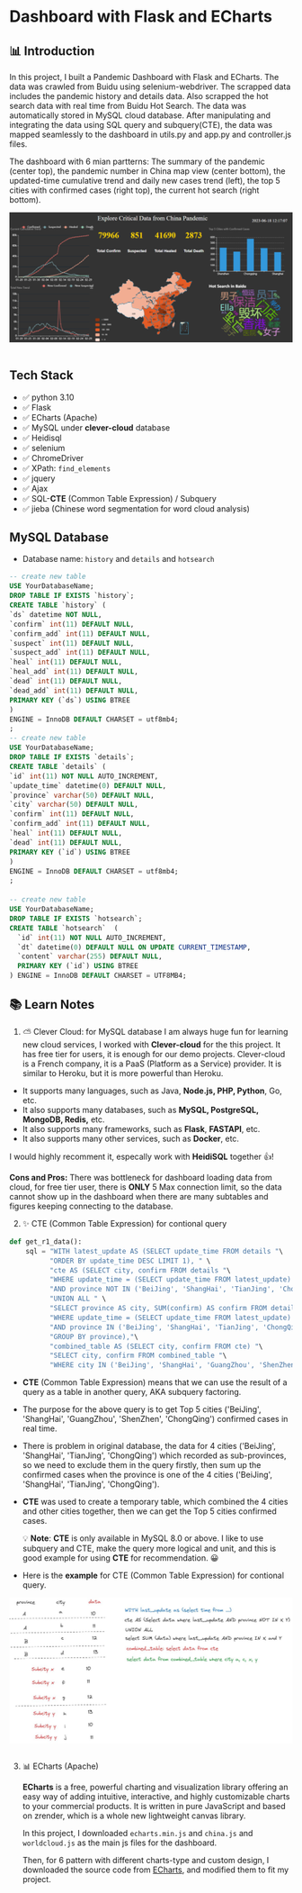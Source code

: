 # Dashboard with Flask and ECharts

## 📊 Introduction

In this project, I built a Pandemic Dashboard with Flask and ECharts. The data was crawled from Buidu using selenium-webdriver. The scrapped data includes the pandemic history and details data. Also scrapped the hot search data with real time from Buidu Hot Search. The data was automatically stored in MySQL cloud database. After manipulating and integrating the data using SQL query and subquery(CTE), the data was mapped seamlessly to the dashboard in utils.py and app.py and controller.js files.

The dashboard with 6 mian partterns: The summary of the pandemic (center top), the pandemic number in China map view (center bottom), the updated-time cumulative trend and daily new cases trend (left), the top 5 cities with confirmed cases (right top), the current hot search (right bottom).

<img
style="display: block;
margin-left: auto;
margin-right: auto;"
src="assets/demo.png"
alt="roadmap">
</img> <br>

## Tech Stack

- ✅ python 3.10
- ✅ Flask
- ✅ ECharts (Apache)
- ✅ MySQL under **clever-cloud** database
- ✅ Heidisql
- ✅ selenium
- ✅ ChromeDriver
- ✅ XPath: `find_elements`
- ✅ jquery
- ✅ Ajax
- ✅ SQL-**CTE** (Common Table Expression) / Subquery
- ✅ jieba (Chinese word segmentation for word cloud analysis)

## MySQL Database

- Database name: `history` and `details` and `hotsearch`

```sql
-- create new table
USE YourDatabaseName;
DROP TABLE IF EXISTS `history`;
CREATE TABLE `history` (
`ds` datetime NOT NULL,
`confirm` int(11) DEFAULT NULL,
`confirm_add` int(11) DEFAULT NULL,
`suspect` int(11) DEFAULT NULL,
`suspect_add` int(11) DEFAULT NULL,
`heal` int(11) DEFAULT NULL,
`heal_add` int(11) DEFAULT NULL,
`dead` int(11) DEFAULT NULL,
`dead_add` int(11) DEFAULT NULL,
PRIMARY KEY (`ds`) USING BTREE
)
ENGINE = InnoDB DEFAULT CHARSET = utf8mb4;
;
-- create new table
USE YourDatabaseName;
DROP TABLE IF EXISTS `details`;
CREATE TABLE `details` (
`id` int(11) NOT NULL AUTO_INCREMENT,
`update_time` datetime(0) DEFAULT NULL,
`province` varchar(50) DEFAULT NULL,
`city` varchar(50) DEFAULT NULL,
`confirm` int(11) DEFAULT NULL,
`confirm_add` int(11) DEFAULT NULL,
`heal` int(11) DEFAULT NULL,
`dead` int(11) DEFAULT NULL,
PRIMARY KEY (`id`) USING BTREE
)
ENGINE = InnoDB DEFAULT CHARSET = utf8mb4;
;

-- create new table
USE YourDatabaseName;
DROP TABLE IF EXISTS `hotsearch`;
CREATE TABLE `hotsearch`  (
  `id` int(11) NOT NULL AUTO_INCREMENT,
  `dt` datetime(0) DEFAULT NULL ON UPDATE CURRENT_TIMESTAMP,
  `content` varchar(255) DEFAULT NULL,
  PRIMARY KEY (`id`) USING BTREE
) ENGINE = InnoDB DEFAULT CHARSET = UTF8MB4;
```

## 📚 Learn Notes

1. ⛅ Clever Cloud: for MySQL database
   I am always huge fun for learning new cloud services, I worked with **Clever-cloud** for the this project. It has free tier for users, it is enough for our demo projects. Clever-cloud is a French company, it is a PaaS (Platform as a Service) provider. It is similar to Heroku, but it is more powerful than Heroku.

- It supports many languages, such as Java, **Node.js, PHP, Python**, Go, etc.
- It also supports many databases, such as **MySQL, PostgreSQL, MongoDB, Redis,** etc.
- It also supports many frameworks, such as **Flask**, **FASTAPI**, etc.
- It also supports many other services, such as **Docker**, etc.

I would highly recomment it, especally work with **HeidiSQL** together 👍!

**Cons and Pros:** There was bottleneck for dashboard loading data from cloud, for free tier user, there is **ONLY** 5 Max connection limit, so the data cannot show up in the dashboard when there are many subtables and figures keeping connecting to the database.

2. ✨ CTE (Common Table Expression) for contional query

```python
def get_r1_data():
    sql = "WITH latest_update AS (SELECT update_time FROM details "\
          "ORDER BY update_time DESC LIMIT 1), " \
          "cte AS (SELECT city, confirm FROM details "\
          "WHERE update_time = (SELECT update_time FROM latest_update) "\
          "AND province NOT IN ('BeiJing', 'ShangHai', 'TianJing', 'ChongQing') "\
          "UNION ALL " \
          "SELECT province AS city, SUM(confirm) AS confirm FROM details "\
          "WHERE update_time = (SELECT update_time FROM latest_update) "\
          "AND province IN ('BeiJing', 'ShangHai', 'TianJing', 'ChongQing') "\
          "GROUP BY province),"\
          "combined_table AS (SELECT city, confirm FROM cte) "\
          "SELECT city, confirm FROM combined_table "\
          "WHERE city IN ('BeiJing', 'ShangHai', 'GuangZhou', 'ShenZhen', 'ChongQing');"
```

- **CTE** (Common Table Expression) means that we can use the result of a query as a table in another query, AKA subquery factoring.
- The purpose for the above query is to get Top 5 cities ('BeiJing', 'ShangHai', 'GuangZhou', 'ShenZhen', 'ChongQing') confirmed cases in real time.
- There is problem in original database, the data for 4 cities ('BeiJing', 'ShangHai', 'TianJing', 'ChongQing') which recorded as sub-provinces, so we need to exclude them in the query firstly, then sum up the confirmed cases when the province is one of the 4 cities ('BeiJing', 'ShangHai', 'TianJing', 'ChongQing').
- **CTE** was used to create a temporary table, which combined the 4 cities and other cities together, then we can get the Top 5 cities confirmed cases.

  💡 **Note**: **CTE** is only available in MySQL 8.0 or above. I like to use subquery and CTE, make the query more logical and unit, and this is good example for using **CTE** for recommendation. 😀

- Here is the **example** for CTE (Common Table Expression) for contional query. <br>

<img
style="display: block;
margin-left: auto;
margin-right: auto;"
src="assets/example.jpg"
alt="roadmap">
</img> <br>

3. 📊 ECharts (Apache)

   **ECharts** is a free, powerful charting and visualization library offering an easy way of adding intuitive, interactive, and highly customizable charts to your commercial products. It is written in pure JavaScript and based on zrender, which is a whole new lightweight canvas library.

   In this project, I downloaded `echarts.min.js` and `china.js` and `worldcloud.js` as the main js files for the dashboard.

   Then, for 6 pattern with different charts-type and custom design, I downloaded the source code from [ECharts](https://echarts.apache.org/examples/en/index.html), and modified them to fit my project.
